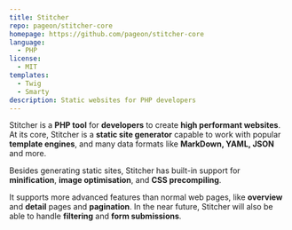 ```yaml
---
title: Stitcher
repo: pageon/stitcher-core
homepage: https://github.com/pageon/stitcher-core
language:
  - PHP
license:
  - MIT
templates:
  - Twig
  - Smarty
description: Static websites for PHP developers
---
```


Stitcher is a **PHP tool** for **developers** to create **high performant websites**. At its core, Stitcher is a
**static site generator** capable to work with popular **template engines**, and many data formats like
**MarkDown, YAML, JSON** and more.

Besides generating static sites, Stitcher has built-in support for **minification**, **image optimisation**,
and **CSS precompiling**.

It supports more advanced features than normal web pages, like **overview** and **detail** pages and **pagination**.
In the near future, Stitcher will also be able to handle **filtering** and **form submissions**.

